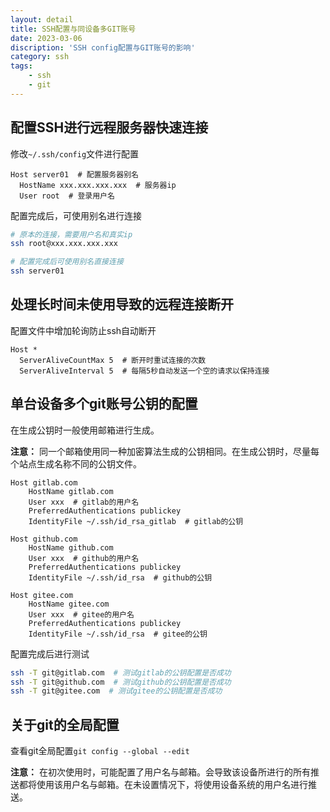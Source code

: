 ```yaml
---
layout: detail
title: SSH配置与同设备多GIT账号
date: 2023-03-06
discription: 'SSH config配置与GIT账号的影响'
category: ssh
tags:
    - ssh
    - git
---
```


## 配置SSH进行远程服务器快速连接

修改`~/.ssh/config`文件进行配置

```shell
Host server01  # 配置服务器别名
  HostName xxx.xxx.xxx.xxx  # 服务器ip
  User root  # 登录用户名
```

配置完成后，可使用别名进行连接

```bash
# 原本的连接，需要用户名和真实ip
ssh root@xxx.xxx.xxx.xxx

# 配置完成后可使用别名直接连接
ssh server01
```

## 处理长时间未使用导致的远程连接断开

配置文件中增加轮询防止ssh自动断开

```shell
Host *
  ServerAliveCountMax 5  # 断开时重试连接的次数
  ServerAliveInterval 5  # 每隔5秒自动发送一个空的请求以保持连接
```

## 单台设备多个git账号公钥的配置

在生成公钥时一般使用邮箱进行生成。

**注意：**
同一个邮箱使用同一种加密算法生成的公钥相同。在生成公钥时，尽量每个站点生成名称不同的公钥文件。

```shell
Host gitlab.com
    HostName gitlab.com
    User xxx  # gitlab的用户名
    PreferredAuthentications publickey
    IdentityFile ~/.ssh/id_rsa_gitlab  # gitlab的公钥

Host github.com
    HostName github.com
    User xxx  # github的用户名
    PreferredAuthentications publickey
    IdentityFile ~/.ssh/id_rsa  # github的公钥

Host gitee.com
    HostName gitee.com
    User xxx  # gitee的用户名
    PreferredAuthentications publickey
    IdentityFile ~/.ssh/id_rsa  # gitee的公钥
```

配置完成后进行测试

```bash
ssh -T git@gitlab.com  # 测试gitlab的公钥配置是否成功
ssh -T git@github.com  # 测试github的公钥配置是否成功
ssh -T git@gitee.com  # 测试gitee的公钥配置是否成功
```

## 关于git的全局配置

查看git全局配置`git config --global --edit`

**注意：**
在初次使用时，可能配置了用户名与邮箱。会导致该设备所进行的所有推送都将使用该用户名与邮箱。在未设置情况下，将使用设备系统的用户名进行推送。